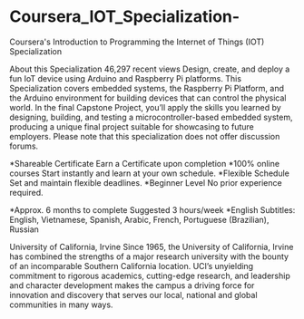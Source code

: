 # Coursera_IOT_Specialization-
Coursera's Introduction to Programming the Internet of Things (IOT) Specialization 

About this Specialization
46,297 recent views
Design, create, and deploy a fun IoT device using Arduino and Raspberry Pi platforms. This Specialization covers embedded systems, the Raspberry Pi Platform, and the Arduino environment for building devices that can control the physical world. In the final Capstone Project, you’ll apply the skills you learned by designing, building, and testing a microcontroller-based embedded system, producing a unique final project suitable for showcasing to future employers. Please note that this specialization does not offer discussion forums.

*Shareable Certificate
Earn a Certificate upon completion
*100% online courses
Start instantly and learn at your own schedule.
*Flexible Schedule
Set and maintain flexible deadlines.
*Beginner Level
No prior experience required.

*Approx. 6 months to complete
Suggested 3 hours/week
*English
Subtitles: English, Vietnamese, Spanish, Arabic, French, Portuguese (Brazilian), Russian

University of California, Irvine
Since 1965, the University of California, Irvine has combined the strengths of a major research university with the bounty of an incomparable Southern California location. UCI’s unyielding commitment to rigorous academics, cutting-edge research, and leadership and character development makes the campus a driving force for innovation and discovery that serves our local, national and global communities in many ways.
